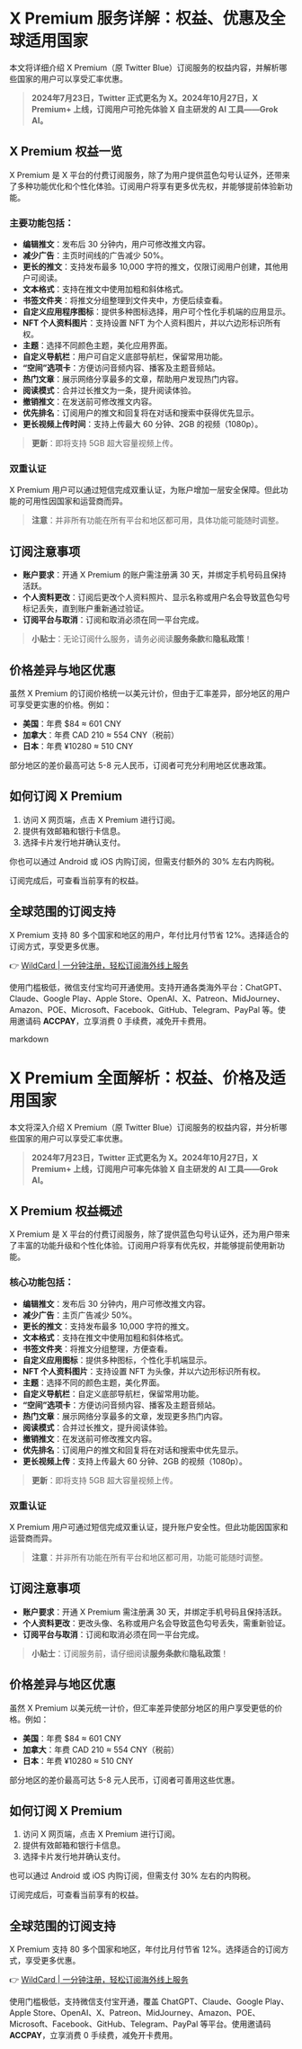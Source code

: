 # X Premium 服务详解：权益、优惠及全球适用国家

本文将详细介绍 X Premium（原 Twitter Blue）订阅服务的权益内容，并解析哪些国家的用户可以享受汇率优惠。

> **2024年7月23日，Twitter 正式更名为 X。2024年10月27日，X Premium+ 上线，订阅用户可抢先体验 X 自主研发的 AI 工具——Grok AI。**

## X Premium 权益一览

X Premium 是 X 平台的付费订阅服务，除了为用户提供蓝色勾号认证外，还带来了多种功能优化和个性化体验。订阅用户将享有更多优先权，并能够提前体验新功能。

### 主要功能包括：

- **编辑推文**：发布后 30 分钟内，用户可修改推文内容。
- **减少广告**：主页时间线的广告减少 50%。
- **更长的推文**：支持发布最多 10,000 字符的推文，仅限订阅用户创建，其他用户可阅读。
- **文本格式**：支持在推文中使用加粗和斜体格式。
- **书签文件夹**：将推文分组整理到文件夹中，方便后续查看。
- **自定义应用程序图标**：提供多种图标选择，用户可个性化手机端的应用显示。
- **NFT 个人资料图片**：支持设置 NFT 为个人资料图片，并以六边形标识所有权。
- **主题**：选择不同颜色主题，美化应用界面。
- **自定义导航栏**：用户可自定义底部导航栏，保留常用功能。
- **“空间”选项卡**：方便访问音频内容、播客及主题音频站。
- **热门文章**：展示网络分享最多的文章，帮助用户发现热门内容。
- **阅读模式**：合并过长推文为一条，提升阅读体验。
- **撤销推文**：在发送前可修改推文内容。
- **优先排名**：订阅用户的推文和回复将在对话和搜索中获得优先显示。
- **更长视频上传时间**：支持上传最大 60 分钟、2GB 的视频（1080p）。

> **更新**：即将支持 5GB 超大容量视频上传。

### 双重认证

X Premium 用户可以通过短信完成双重认证，为账户增加一层安全保障。但此功能的可用性因国家和运营商而异。

> **注意**：并非所有功能在所有平台和地区都可用，具体功能可能随时调整。

## 订阅注意事项

- **账户要求**：开通 X Premium 的账户需注册满 30 天，并绑定手机号码且保持活跃。
- **个人资料更改**：订阅后更改个人资料照片、显示名称或用户名会导致蓝色勾号标记丢失，直到账户重新通过验证。
- **订阅平台与取消**：订阅和取消必须在同一平台完成。

> **小贴士**：无论订阅什么服务，请务必阅读**服务条款**和**隐私政策**！

## 价格差异与地区优惠

虽然 X Premium 的订阅价格统一以美元计价，但由于汇率差异，部分地区的用户可享受更实惠的价格。例如：

- **美国**：年费 $84 ≈ 601 CNY
- **加拿大**：年费 CAD 210 ≈ 554 CNY（税前）
- **日本**：年费 ¥10280 ≈ 510 CNY

部分地区的差价最高可达 5-8 元人民币，订阅者可充分利用地区优惠政策。

## 如何订阅 X Premium

1. 访问 X 网页端，点击 X Premium 进行订阅。
2. 提供有效邮箱和银行卡信息。
3. 选择卡片发行地并确认支付。

你也可以通过 Android 或 iOS 内购订阅，但需支付额外的 30% 左右内购税。

订阅完成后，可查看当前享有的权益。

## 全球范围的订阅支持

X Premium 支持 80 多个国家和地区的用户，年付比月付节省 12%。选择适合的订阅方式，享受更多优惠。

👉 [WildCard | 一分钟注册，轻松订阅海外线上服务](https://bbtdd.com/WildCard)

使用门槛极低，微信支付宝均可开通使用。支持开通各类海外平台：ChatGPT、Claude、Google Play、Apple Store、OpenAI、X、Patreon、MidJourney、Amazon、POE、Microsoft、Facebook、GitHub、Telegram、PayPal 等。使用邀请码 **ACCPAY**，立享消费 0 手续费，减免开卡费用。


markdown
# X Premium 全面解析：权益、价格及适用国家

本文将深入介绍 X Premium（原 Twitter Blue）订阅服务的权益内容，并分析哪些国家的用户可以享受汇率优惠。

> **2024年7月23日，Twitter 正式更名为 X。2024年10月27日，X Premium+ 上线，订阅用户可率先体验 X 自主研发的 AI 工具——Grok AI。**

## X Premium 权益概述

X Premium 是 X 平台的付费订阅服务，除了提供蓝色勾号认证外，还为用户带来了丰富的功能升级和个性化体验。订阅用户将享有优先权，并能够提前使用新功能。

### 核心功能包括：

- **编辑推文**：发布后 30 分钟内，用户可修改推文内容。
- **减少广告**：主页广告减少 50%。
- **更长的推文**：支持发布最多 10,000 字符的推文。
- **文本格式**：支持在推文中使用加粗和斜体格式。
- **书签文件夹**：将推文分组整理，方便查看。
- **自定义应用图标**：提供多种图标，个性化手机端显示。
- **NFT 个人资料图片**：支持设置 NFT 为头像，并以六边形标识所有权。
- **主题**：选择不同的颜色主题，美化界面。
- **自定义导航栏**：自定义底部导航栏，保留常用功能。
- **“空间”选项卡**：方便访问音频内容、播客及主题音频站。
- **热门文章**：展示网络分享最多的文章，发现更多热门内容。
- **阅读模式**：合并过长推文，提升阅读体验。
- **撤销推文**：在发送前可修改推文内容。
- **优先排名**：订阅用户的推文和回复将在对话和搜索中优先显示。
- **更长视频上传**：支持上传最大 60 分钟、2GB 的视频（1080p）。

> **更新**：即将支持 5GB 超大容量视频上传。

### 双重认证

X Premium 用户可通过短信完成双重认证，提升账户安全性。但此功能因国家和运营商而异。

> **注意**：并非所有功能在所有平台和地区都可用，功能可能随时调整。

## 订阅注意事项

- **账户要求**：开通 X Premium 需注册满 30 天，并绑定手机号码且保持活跃。
- **个人资料更改**：更改头像、名称或用户名会导致蓝色勾号丢失，需重新验证。
- **订阅平台与取消**：订阅和取消必须在同一平台完成。

> **小贴士**：订阅服务前，请仔细阅读**服务条款**和**隐私政策**！

## 价格差异与地区优惠

虽然 X Premium 以美元统一计价，但汇率差异使部分地区的用户享受更低的价格。例如：

- **美国**：年费 $84 ≈ 601 CNY
- **加拿大**：年费 CAD 210 ≈ 554 CNY（税前）
- **日本**：年费 ¥10280 ≈ 510 CNY

部分地区的差价最高可达 5-8 元人民币，订阅者可善用这些优惠。

## 如何订阅 X Premium

1. 访问 X 网页端，点击 X Premium 进行订阅。
2. 提供有效邮箱和银行卡信息。
3. 选择卡片发行地并确认支付。

也可以通过 Android 或 iOS 内购订阅，但需支付 30% 左右的内购税。

订阅完成后，可查看当前享有的权益。

## 全球范围的订阅支持

X Premium 支持 80 多个国家和地区，年付比月付节省 12%。选择适合的订阅方式，享受更多优惠。

👉 [WildCard | 一分钟注册，轻松订阅海外线上服务](https://bbtdd.com/WildCard)

使用门槛极低，支持微信支付宝开通，覆盖 ChatGPT、Claude、Google Play、Apple Store、OpenAI、X、Patreon、MidJourney、Amazon、POE、Microsoft、Facebook、GitHub、Telegram、PayPal 等平台。使用邀请码 **ACCPAY**，立享消费 0 手续费，减免开卡费用。